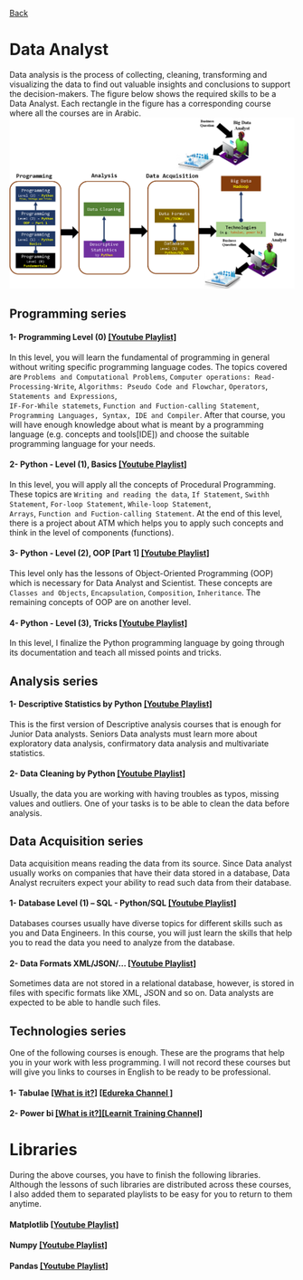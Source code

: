 [Back](https://github.com/aorogat/Data-Science-and-Software-Engineering/blob/master/README.md)
# Data Analyst
Data analysis is the process of collecting, cleaning, transforming and visualizing the data to find out valuable insights and conclusions to support the decision-makers. The figure below shows the required skills to be a Data Analyst. Each rectangle in the figure has a corresponding course where all the courses are in Arabic.
![Data Analysis](DataAnalyst.png)

## Programming series
#### 1- Programming Level (0) [\[Youtube Playlist\]](https://www.youtube.com/playlist?list=PL73bE5x5W-IDgkSxUQx9GCv0vBQPjBNuJ)
In this level, you will learn the fundamental of programming in general without writing specific programming language codes. 
The topics covered are 
`Problems and Computational Problems`, 
`Computer operations: Read-Processing-Write`, 
`Algorithms: Pseudo Code and Flowchar`, 
`Operators`, 
`Statements and Expressions`,  
`IF-For-While statemets`, 
`Function and Fuction-calling Statement`, 
`Programming Languages, Syntax, IDE and Compiler`.
After that course, you will have enough knowledge about what is meant by a programming language (e.g. concepts and tools[IDE]) and choose the suitable programming language for your needs.

#### 2- Python - Level (1), Basics [\[Youtube Playlist\]](https://www.youtube.com/watch?v=M1m9rtZYN-4&list=PL73bE5x5W-ICe8Wb9bFK85FFFGXbNtMx5)
In this level, you will apply all the concepts of Procedural Programming. 
These topics are 
`Writing and reading the data`, 
`If Statement`, 
`Swithh Statement`, 
`For-loop Statement`, 
`While-loop Statement`,  
`Arrays`, 
`Function and Fuction-calling Statement`. 
At the end of this level, there is a project about ATM which helps you to apply such concepts and think in the level of components (functions).

#### 3- Python - Level (2), OOP \[Part 1] [\[Youtube Playlist\]](https://www.youtube.com/watch?v=65LBTWC9OUo&list=PL73bE5x5W-ICjN2bL9On_dtReRSBRr8Fz)
This level only has the lessons of Object-Oriented Programming  (OOP) which is necessary for Data Analyst and Scientist. 
These concepts are 
`Classes and Objects`, 
`Encapsulation`, 
`Composition`, 
`Inheritance`. 
The remaining concepts of OOP are on another level. 

#### 4- Python - Level (3), Tricks [\[Youtube Playlist\]](https://www.youtube.com/watch?v=LdUOgE-73To&list=PL73bE5x5W-IAhtvykYAe9T3un76xkexVx)
In this level, I finalize the Python programming language by going through its documentation and teach all missed points and tricks.

## Analysis series
#### 1- Descriptive Statistics by Python [\[Youtube Playlist\]](https://www.youtube.com/watch?v=ZmSVoAyY1LM&list=PL73bE5x5W-ICemDprdzo0HibsFiUQIEM5)
This is the first version of Descriptive analysis courses that is enough for Junior Data analysts. Seniors Data analysts must learn more about exploratory data analysis, confirmatory data analysis and multivariate statistics. 
#### 2- Data Cleaning by Python [\[Youtube Playlist\]]()
Usually, the data you are working with having troubles as typos, missing values and outliers. One of your tasks is to be able to clean the data before analysis.
## Data Acquisition series
Data acquisition means reading the data from its source. Since Data analyst usually works on companies that have their data stored in a database, Data Analyst recruiters expect your ability to read such data from their database. 
#### 1- Database Level (1) – SQL - Python/SQL [\[Youtube Playlist\]]()
Databases courses usually have diverse topics for different skills such as you and Data Engineers. In this course, you will just learn the skills that help you to read the data you need to analyze from the database. 
#### 2- Data Formats XML/JSON/… [\[Youtube Playlist\]]()
Sometimes data are not stored in a relational database, however, is stored in files with specific formats like XML, JSON and so on. Data analysts are expected to be able to handle such files.
## Technologies series
One of the following courses is enough. These are the programs that help you in your work with less programming. I will not record these courses but will give you links to courses in English to be ready to be professional. 

#### 1- Tabulae [\[What is it?\]](https://youtu.be/YfE9jBq002s) [\[Edureka Channel \]](https://youtu.be/jj6-0cvcNEA)
#### 2- Power bi [\[What is it?\]](https://youtu.be/yKTSLffVGbk)[\[Learnit Training Channel\]](https://youtu.be/i3CSD7bMMbg)

# Libraries
During the above courses, you have to finish the following libraries. Although the lessons of such libraries are distributed across these courses, I also added them to separated playlists to be easy for you to return to them anytime.
#### Matplotlib [\[Youtube Playlist\]]()
#### Numpy [\[Youtube Playlist\]](https://www.youtube.com/playlist?list=PL73bE5x5W-IBnRfesDLHH9GpuPDfl1N-u)
#### Pandas [\[Youtube Playlist\]]()


